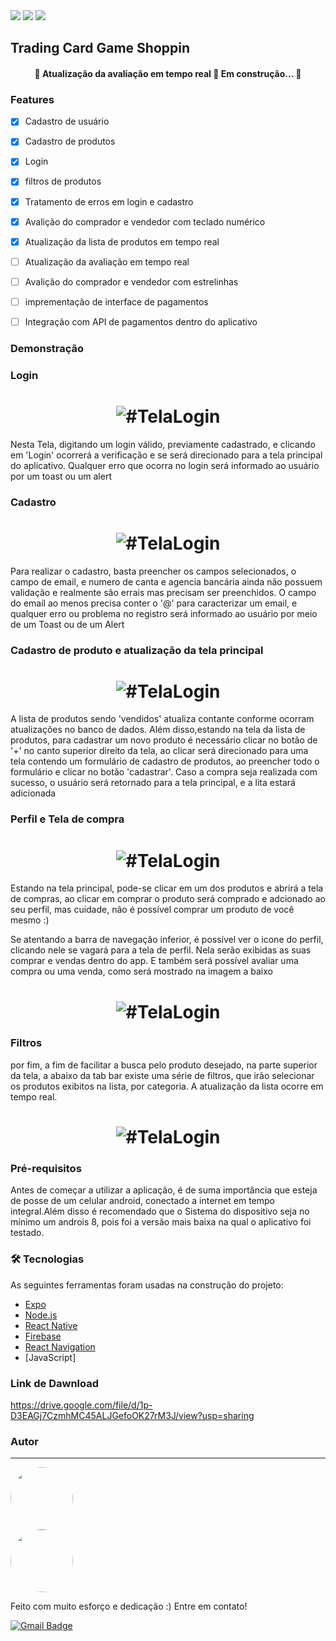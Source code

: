 <img src="https://img.shields.io/static/v1?label=license&message=GNU&color=<COLOR>&style=<STYLE>&logo=<LOGO>"/>
<img src="https://img.shields.io/static/v1?label=Expo-CLI&message=v4.3.1&color=<COLOR>&style=<STYLE>&logo=<LOGO>"/>
<img src="https://img.shields.io/static/v1?label=npm&message=LTS&color=<COLOR>&style=<STYLE>&logo=<LOGO>"/>

## Trading Card Game Shoppin

<h4 align="center"> 
	🚧  Atualização da avaliação em tempo real 🚧 Em construção...  🚧
</h4>

### Features

- [x] Cadastro de usuário
- [x] Cadastro de produtos
- [x] Login
- [x] filtros de produtos
- [x] Tratamento de erros em login e cadastro
- [x] Avalição do comprador e vendedor com teclado numérico
- [x] Atualização da lista de produtos em tempo real
- [ ] Atualização da avaliação em tempo real
- [ ] Avalição do comprador e vendedor com estrelinhas
- [ ] imprementação de interface de pagamentos
- [ ] Integração com API de pagamentos dentro do aplicativo


### Demonstração

### Login

<h1 align="center">
  <img title="#TelaLogin" src="./assets/login.gif" />
</h1>

Nesta Tela, digitando um login válido, previamente cadastrado, e clicando em 'Login' ocorrerá a verificação e se será direcionado para a tela principal do aplicativo. Qualquer erro que ocorra no login será informado ao usuário por um toast ou um alert



### Cadastro

<h1 align="center">
  <img title="#TelaLogin" src="./assets/cadastro.gif" />
</h1>

Para realizar o cadastro, basta preencher os campos selecionados, o campo de email, e numero de canta e agencia bancária ainda não possuem validação e realmente são errais mas precisam ser preenchidos. O campo do email ao menos precisa conter o '@' para caracterizar um email, e qualquer erro ou problema no registro será informado ao usuário por meio de um Toast ou de um Alert 

### Cadastro de produto e atualização da tela principal
<h1 align="center">
  <img title="#TelaLogin" src="./assets/cadastroProdutoAtualizacaoTela.gif" />
</h1>
			       
 A lista de produtos sendo 'vendidos' atualiza contante conforme ocorram atualizações no banco de dados. Além disso,estando na tela da lista de produtos, para cadastrar um novo produto é necessário clicar no botão de '+' no canto superior direito da tela, ao clicar será direcionado para uma tela contendo um formulário de cadastro de produtos, ao preencher todo o formulário e clicar no botão 'cadastrar'. Caso a compra seja realizada com sucesso, o usuário será retornado para a tela principal, e a lita estará adicionada
 
### Perfil e Tela de compra
<h1 align="center">
  <img title="#TelaLogin" src="./assets/PerfilETelaDeCompra.gif" />
</h1>

Estando na tela principal, pode-se clicar em um dos produtos e abrirá a tela de compras, ao clicar em comprar o produto será comprado e adcionado ao seu perfil, mas cuidade, não é possível comprar um produto de você mesmo :) 

Se atentando a barra de navegação inferior, é possível ver o icone do perfil, clicando nele se vagará para a tela de perfil. Nela serão exibidas as suas comprar e vendas dentro do app. E também será possível avaliar uma compra ou uma venda, como será mostrado na imagem a baixo

<h1 align="center">
  <img title="#TelaLogin" src="./assets/avaliarCompraVenda.gif" />
</h1>


### Filtros
por fim, a fim de facilitar a busca pelo produto desejado, na parte superior da tela, a abaixo da tab bar existe uma série de filtros, que irão selecionar os produtos exibitos na lista, por categoria. A atualização da lista ocorre em tempo real.

<h1 align="center">
  <img title="#TelaLogin" src="./assets/filtros.gif" />
</h1>


### Pré-requisitos

Antes de começar a utilizar a aplicação, é de suma importância que esteja de posse de um celular android, conectado a internet em tempo integral.Além disso é recomendado que o Sistema do dispositivo seja no mínimo um androis 8, pois foi a versão mais baixa na qual o aplicativo foi testado.

### 🛠 Tecnologias

As seguintes ferramentas foram usadas na construção do projeto:

- [Expo](https://expo.io/)
- [Node.js](https://nodejs.org/en/)
- [React Native](https://reactnative.dev/)
- [Firebase](https://firebase.google.com)
- [React Navigation](https://reactnavigation.org)
- [JavaScript]


### Link de Dawnload
https://drive.google.com/file/d/1p-D3EAGj7CzmhMC45ALJGefoOK27rM3J/view?usp=sharing

### Autor
---

<a href="https://www.instagram.com/carlosjorge0000/">
 <img style="border-radius: 50%;" src="https://instagram.ffor4-1.fna.fbcdn.net/v/t51.2885-19/s150x150/52308099_674347649650689_1909127956802830336_n.jpg?tp=1&_nc_ht=instagram.ffor4-1.fna.fbcdn.net&_nc_ohc=Qz-d8YK8Dm8AX-mVTyc&ccb=7-4&oh=d67fff940161fe7a201928bf44abec48&oe=6083E3CA&_nc_sid=7bff83" width="100px;" alt=""/>
 <br />
</a>

<a href="https://www.linkedin.com/in/carlos-jorge-de-castro-amorim-062118194/">
 <img style="border-radius: 50%;" src="https://marcas-logos.net/wp-content/uploads/2020/01/LinkedIn-fonte.jpg" width="100px;" alt=""/>
 <br />
</a>

Feito com muito esforço e dedicação :) 
Entre em contato!


[![Gmail Badge](https://img.shields.io/badge/-carlosjorge26111999@gmail.com-c14438?style=flat-square&logo=Gmail&logoColor=white&link=mailto:carlosjorge26111999@gmail.com)](carlosjorge26111999@gmail.)
